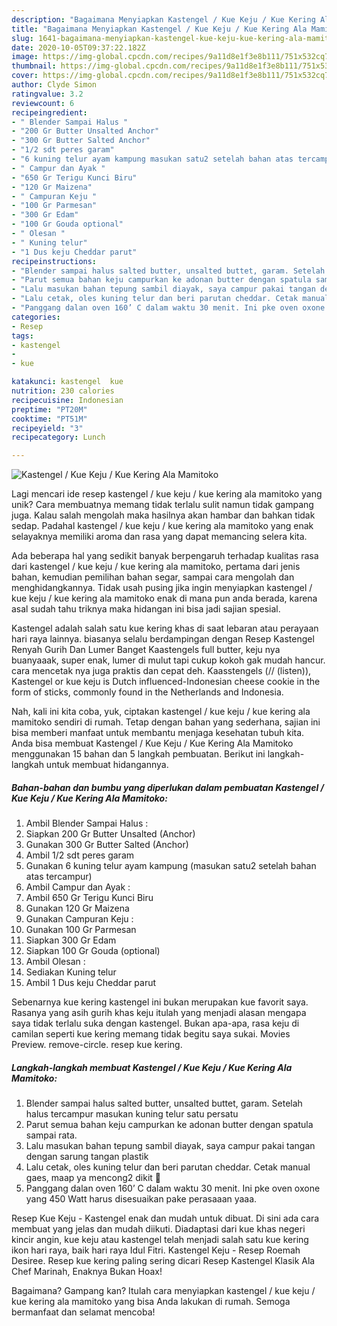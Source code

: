```yaml
---
description: "Bagaimana Menyiapkan Kastengel / Kue Keju / Kue Kering Ala Mamitoko yang Lezat Sekali"
title: "Bagaimana Menyiapkan Kastengel / Kue Keju / Kue Kering Ala Mamitoko yang Lezat Sekali"
slug: 1641-bagaimana-menyiapkan-kastengel-kue-keju-kue-kering-ala-mamitoko-yang-lezat-sekali
date: 2020-10-05T09:37:22.182Z
image: https://img-global.cpcdn.com/recipes/9a11d8e1f3e8b111/751x532cq70/kastengel-kue-keju-kue-kering-ala-mamitoko-foto-resep-utama.jpg
thumbnail: https://img-global.cpcdn.com/recipes/9a11d8e1f3e8b111/751x532cq70/kastengel-kue-keju-kue-kering-ala-mamitoko-foto-resep-utama.jpg
cover: https://img-global.cpcdn.com/recipes/9a11d8e1f3e8b111/751x532cq70/kastengel-kue-keju-kue-kering-ala-mamitoko-foto-resep-utama.jpg
author: Clyde Simon
ratingvalue: 3.2
reviewcount: 6
recipeingredient:
- " Blender Sampai Halus "
- "200 Gr Butter Unsalted Anchor"
- "300 Gr Butter Salted Anchor"
- "1/2 sdt peres garam"
- "6 kuning telur ayam kampung masukan satu2 setelah bahan atas tercampur"
- " Campur dan Ayak "
- "650 Gr Terigu Kunci Biru"
- "120 Gr Maizena"
- " Campuran Keju "
- "100 Gr Parmesan"
- "300 Gr Edam"
- "100 Gr Gouda optional"
- " Olesan "
- " Kuning telur"
- "1 Dus keju Cheddar parut"
recipeinstructions:
- "Blender sampai halus salted butter, unsalted buttet, garam. Setelah halus tercampur masukan kuning telur satu persatu"
- "Parut semua bahan keju campurkan ke adonan butter dengan spatula sampai rata."
- "Lalu masukan bahan tepung sambil diayak, saya campur pakai tangan dengan sarung tangan plastik"
- "Lalu cetak, oles kuning telur dan beri parutan cheddar. Cetak manual gaes, maap ya mencong2 dikit 🤣"
- "Panggang dalan oven 160’ C dalam waktu 30 menit. Ini pke oven oxone yang 450 Watt harus disesuaikan pake perasaaan yaaa."
categories:
- Resep
tags:
- kastengel
- 
- kue

katakunci: kastengel  kue 
nutrition: 230 calories
recipecuisine: Indonesian
preptime: "PT20M"
cooktime: "PT51M"
recipeyield: "3"
recipecategory: Lunch

---
```



![Kastengel / Kue Keju / Kue Kering Ala Mamitoko](https://img-global.cpcdn.com/recipes/9a11d8e1f3e8b111/751x532cq70/kastengel-kue-keju-kue-kering-ala-mamitoko-foto-resep-utama.jpg)

Lagi mencari ide resep kastengel / kue keju / kue kering ala mamitoko yang unik? Cara membuatnya memang tidak terlalu sulit namun tidak gampang juga. Kalau salah mengolah maka hasilnya akan hambar dan bahkan tidak sedap. Padahal kastengel / kue keju / kue kering ala mamitoko yang enak selayaknya memiliki aroma dan rasa yang dapat memancing selera kita.

Ada beberapa hal yang sedikit banyak berpengaruh terhadap kualitas rasa dari kastengel / kue keju / kue kering ala mamitoko, pertama dari jenis bahan, kemudian pemilihan bahan segar, sampai cara mengolah dan menghidangkannya. Tidak usah pusing jika ingin menyiapkan kastengel / kue keju / kue kering ala mamitoko enak di mana pun anda berada, karena asal sudah tahu triknya maka hidangan ini bisa jadi sajian spesial.

Kastengel adalah salah satu kue kering khas di saat lebaran atau perayaan hari raya lainnya. biasanya selalu berdampingan dengan Resep Kastengel Renyah Gurih Dan Lumer Banget Kaastengels full butter, keju nya buanyaaak, super enak, lumer di mulut tapi cukup kokoh gak mudah hancur. cara mencetak nya juga praktis dan cepat deh. Kaasstengels (// (listen)), Kastengel or kue keju is Dutch influenced-Indonesian cheese cookie in the form of sticks, commonly found in the Netherlands and Indonesia.


Nah, kali ini kita coba, yuk, ciptakan kastengel / kue keju / kue kering ala mamitoko sendiri di rumah. Tetap dengan bahan yang sederhana, sajian ini bisa memberi manfaat untuk membantu menjaga kesehatan tubuh kita. Anda bisa membuat Kastengel / Kue Keju / Kue Kering Ala Mamitoko menggunakan 15 bahan dan 5 langkah pembuatan. Berikut ini langkah-langkah untuk membuat hidangannya.

<!--inarticleads1-->

##### Bahan-bahan dan bumbu yang diperlukan dalam pembuatan Kastengel / Kue Keju / Kue Kering Ala Mamitoko:

1. Ambil  Blender Sampai Halus :
1. Siapkan 200 Gr Butter Unsalted (Anchor)
1. Gunakan 300 Gr Butter Salted (Anchor)
1. Ambil 1/2 sdt peres garam
1. Gunakan 6 kuning telur ayam kampung (masukan satu2 setelah bahan atas tercampur)
1. Ambil  Campur dan Ayak :
1. Ambil 650 Gr Terigu Kunci Biru
1. Gunakan 120 Gr Maizena
1. Gunakan  Campuran Keju :
1. Gunakan 100 Gr Parmesan
1. Siapkan 300 Gr Edam
1. Siapkan 100 Gr Gouda (optional)
1. Ambil  Olesan :
1. Sediakan  Kuning telur
1. Ambil 1 Dus keju Cheddar parut


Sebenarnya kue kering kastengel ini bukan merupakan kue favorit saya. Rasanya yang asih gurih khas keju itulah yang menjadi alasan mengapa saya tidak terlalu suka dengan kastengel. Bukan apa-apa, rasa keju di camilan seperti kue kering memang tidak begitu saya sukai. Movies Preview. remove-circle. resep kue kering. 

<!--inarticleads2-->

##### Langkah-langkah membuat Kastengel / Kue Keju / Kue Kering Ala Mamitoko:

1. Blender sampai halus salted butter, unsalted buttet, garam. Setelah halus tercampur masukan kuning telur satu persatu
1. Parut semua bahan keju campurkan ke adonan butter dengan spatula sampai rata.
1. Lalu masukan bahan tepung sambil diayak, saya campur pakai tangan dengan sarung tangan plastik
1. Lalu cetak, oles kuning telur dan beri parutan cheddar. Cetak manual gaes, maap ya mencong2 dikit 🤣
1. Panggang dalan oven 160’ C dalam waktu 30 menit. Ini pke oven oxone yang 450 Watt harus disesuaikan pake perasaaan yaaa.


Resep Kue Keju - Kastengel enak dan mudah untuk dibuat. Di sini ada cara membuat yang jelas dan mudah diikuti. Diadaptasi dari kue khas negeri kincir angin, kue keju atau kastengel telah menjadi salah satu kue kering ikon hari raya, baik hari raya Idul Fitri. Kastengel Keju - Resep Roemah Desiree. Resep kue kering paling sering dicari Resep Kastengel Klasik Ala Chef Marinah, Enaknya Bukan Hoax! 

Bagaimana? Gampang kan? Itulah cara menyiapkan kastengel / kue keju / kue kering ala mamitoko yang bisa Anda lakukan di rumah. Semoga bermanfaat dan selamat mencoba!
